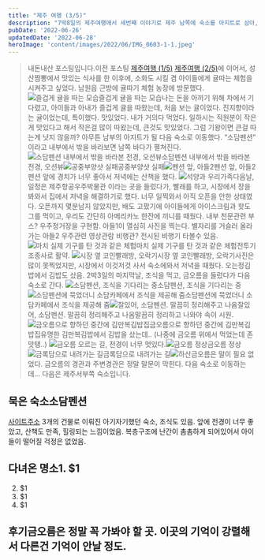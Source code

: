 ```yaml
---
title: "제주 여행 (3/5)"
description: "7박8일의 제주여행에서 세번째 이야기로 제주 남쪽에 숙소를 아지트로 삼아, 근처를 여행했다. 금오릉은 정말 말문이 막힐 정도로 아름답다. 저녁에는 또 다르다는데 나중에 한번 더 오고 싶다. 꼭."
pubDate: '2022-06-26'
updatedDate: '2022-06-28'
heroImage: 'content/images/2022/06/IMG_0603-1-1.jpeg'
---
```


> 내돈내산 포스팅입니다.이전 포스팅
[제주여행 (1/5)](__GHOST_URL__/%EC%A0%9C%EC%A3%BC-%EC%97%AC%ED%96%89-1-5/)
[제주여행 (2/5)](__GHOST_URL__/%EC%A0%9C%EC%A3%BC%EC%97%AC%ED%96%89-2-%EC%A0%9C%EC%A3%BC%EB%8F%99%EC%AA%BD%ED%83%90%ED%97%98/)에 이어서,
성산짬뽕에서 맛있는 식사를 한 이후에, 소화도 시킬 겸 아이들에게 귤따는 체험을 시켜주고 싶었다.
남원읍 근방에 귤따기 체험 농장에 방문했다.
![즐겁게 귤을 따는 모습](content/images/2022/06/IMG_0320.jpeg)즐겁게 귤을 따는 모습나는 돈을 아끼기 위해 차에서 기다렸고, 아이들과 아내가 즐겁게 귤을 따왔는데, 처음 보는 귤이었다. 진지향이라는 귤이었는데, 특이했다. 맛있었다. 내가 거의다 먹었다.
일하시는 직원분이 작은게 맛있다고 해서 작은걸 많이 따왔는데, 큰것도 맛있었다. 그럼 기왕이면 큰걸 따는게 낫지 않을까?
아무튼 남부의 아지트가 될 다음 숙소로 이동했다. “소담펜션” 이라고 내부에서 밖을 바라보면 남쪽 바다가 펼쳐진다.
![소담펜션 내부에서 밖을 바라본 전경, 오션뷰](content/images/2022/06/IMG_0326.jpeg)소담펜션 내부에서 밖을 바라본 전경, 오션뷰![공중부양샷 실패](content/images/2022/06/IMG_0342.jpeg)공중부양샷 실패![펜션 앞, 아들2](content/images/2022/06/IMG_0346.jpeg)펜션 앞, 아들2펜션 앞에 경치가 너무 좋아서 저녁에는 산책을 했다.
![석양과 우리가족](content/images/2022/06/IMG_0371.jpeg)다음날, 일정은 제주항공우주박물관 이라는 곳을 들렀다가, 빨래를 하고, 시장에서 장을 봐와서 집에서 저녁을 해결하기로 했다.
너무 일찍와서 아직 오픈을 안한 상태였다. 오픈까지 몇분남지 않았지만, 배도 고팠기에 아이들에게 아이스크림과 핫도그를 먹이고, 우리도 간단히 아메리카노 한잔에 끼니를 때웠다.
내부 천문관련 부스?
우주정거장을 구현함.
아들1이 열심히 사진을 찍는다.
별자리를 거슬러 올라가는 아들2
우주관련 영상관람
비행관?
전시된 비행기 타볼수 있음.
![마치 실제 기구를 탄 것과 같은 체험](content/images/2022/06/IMG_0471.jpeg)마치 실제 기구를 탄 것과 같은 체험전투기 조종사로 활약.
![시장 옆 코인빨래방, 오락기](content/images/2022/06/IMG_0479.jpeg)시장 옆 코인빨래방, 오락기사진은 많이 못찍었지만, 시장에서 이것저것 사서 숙소에와서 저녁을 때웠다. 오는정김밥에서 김밥도 샀음.
2박3일의 마지막날,
조식을 먹고, 금오름을 들렀다가 다음 숙소로 간다.
![소담펜션, 조식을 기다리는 중](content/images/2022/06/IMG_0488.jpeg)소담펜션, 조식을 기다리는 중![소담펜션에 묵었더니 소담카페에서 조식을 제공해 줌](content/images/2022/06/IMG_0489.jpeg)소담펜션에 묵었더니 소담카페에서 조식을 제공해 줌![잘있어, 소담펜션. 말끔히 정리해주고 나옴](content/images/2022/06/IMG_0499.jpeg)잘있어, 소담펜션. 말끔히 정리해주고 나옴말끔히 정리하고 나와야 속이 시원.
![금오름으로 향하던 중간에 김만복김밥집](content/images/2022/06/IMG_0501.jpeg)금오름으로 향하던 중간에 김만복김밥집유명한 김만복김밥에서 김밥을 샀는데.. (나중에 금오름 위에서 먹었는데 존맛탱..)
![금오름 오르는 길, 전경이 너무 멋있다.](content/images/2022/06/IMG_0520.jpeg)![금오름 정상](content/images/2022/06/IMG_0527.jpeg)금오름 정상![금록담으로 내려가는 길](content/images/2022/06/IMG_0530.jpeg)금록담으로 내려가는 길![하산](content/images/2022/06/IMG_0607.jpeg)금오름은 말이 필요 없었다. 금오름의 경관과 주변경관은 정말 말문이 막힌다.
다음 숙소로 이동하는데…
다음은 제주서부쪽 숙소입니다.
## 묵은 숙소소담펜션
[사이트주소](http://www.jejusodampension.com)
3개의 건물로 이뤄진 아기자기했던 숙소, 조식도 있음.
앞에 전경이 너무 좋았고, 산책도 만족, 힐링되는 느낌이었음.
복층구조에 난간이 촘촘하게 되어있어서 아이들이 떨어질 걱정은 없었음.
## 다녀온 명소1. $1
2. $1
3. $1
4. $1
## 후기금오름은 정말 꼭 가봐야 할 곳. 이곳의 기억이 강렬해서 다른건 기억이 안날 정도.